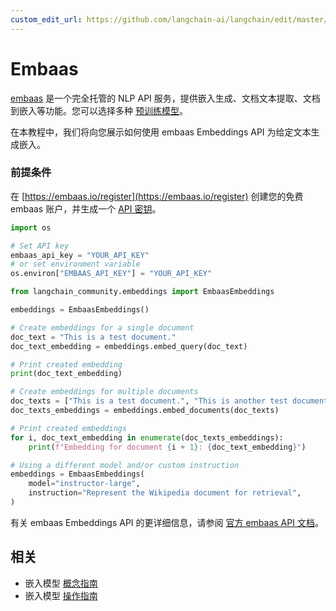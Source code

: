 ```yaml
---
custom_edit_url: https://github.com/langchain-ai/langchain/edit/master/docs/docs/integrations/text_embedding/embaas.ipynb
---
```


# Embaas

[embaas](https://embaas.io) 是一个完全托管的 NLP API 服务，提供嵌入生成、文档文本提取、文档到嵌入等功能。您可以选择多种 [预训练模型](https://embaas.io/docs/models/embeddings)。

在本教程中，我们将向您展示如何使用 embaas Embeddings API 为给定文本生成嵌入。

### 前提条件
在 [https://embaas.io/register](https://embaas.io/register) 创建您的免费 embaas 账户，并生成一个 [API 密钥](https://embaas.io/dashboard/api-keys)。

```python
import os

# Set API key
embaas_api_key = "YOUR_API_KEY"
# or set environment variable
os.environ["EMBAAS_API_KEY"] = "YOUR_API_KEY"
```


```python
from langchain_community.embeddings import EmbaasEmbeddings
```


```python
embeddings = EmbaasEmbeddings()
```


```python
# Create embeddings for a single document
doc_text = "This is a test document."
doc_text_embedding = embeddings.embed_query(doc_text)
```


```python
# Print created embedding
print(doc_text_embedding)
```


```python
# Create embeddings for multiple documents
doc_texts = ["This is a test document.", "This is another test document."]
doc_texts_embeddings = embeddings.embed_documents(doc_texts)
```


```python
# Print created embeddings
for i, doc_text_embedding in enumerate(doc_texts_embeddings):
    print(f"Embedding for document {i + 1}: {doc_text_embedding}")
```


```python
# Using a different model and/or custom instruction
embeddings = EmbaasEmbeddings(
    model="instructor-large",
    instruction="Represent the Wikipedia document for retrieval",
)
```

有关 embaas Embeddings API 的更详细信息，请参阅 [官方 embaas API 文档](https://embaas.io/api-reference)。

## 相关

- 嵌入模型 [概念指南](/docs/concepts/#embedding-models)
- 嵌入模型 [操作指南](/docs/how_to/#embedding-models)
